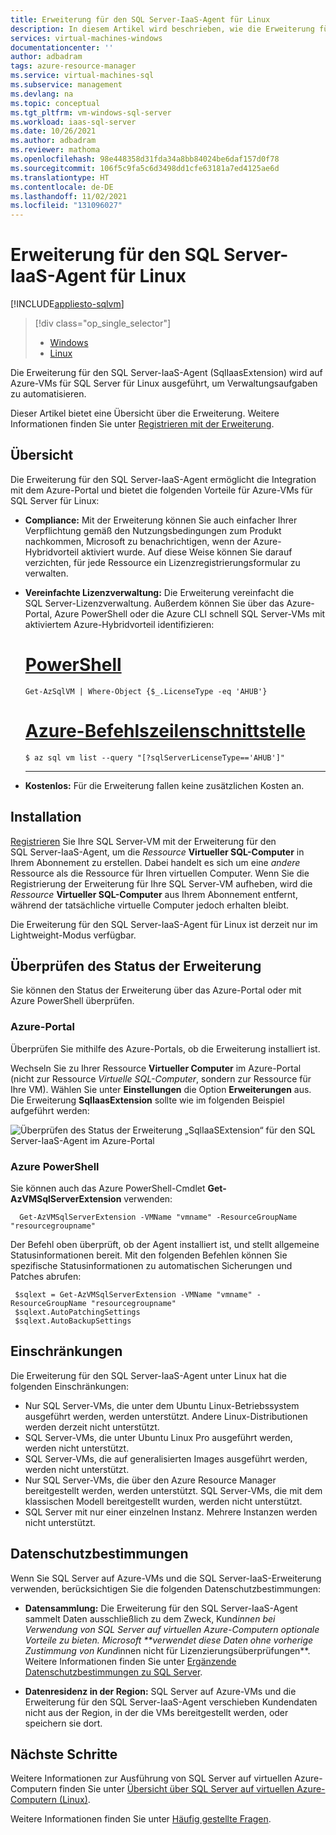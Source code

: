 ```yaml
---
title: Erweiterung für den SQL Server-IaaS-Agent für Linux
description: In diesem Artikel wird beschrieben, wie die Erweiterung für den SQL Server-IaaS-Agent bei der Automatisierung von verwaltungsspezifischen Aufgaben für Azure-VMs für SQL Server für Linux hilft.
services: virtual-machines-windows
documentationcenter: ''
author: adbadram
tags: azure-resource-manager
ms.service: virtual-machines-sql
ms.subservice: management
ms.devlang: na
ms.topic: conceptual
ms.tgt_pltfrm: vm-windows-sql-server
ms.workload: iaas-sql-server
ms.date: 10/26/2021
ms.author: adbadram
ms.reviewer: mathoma
ms.openlocfilehash: 98e448358d31fda34a8bb84024be6daf157d0f78
ms.sourcegitcommit: 106f5c9fa5c6d3498dd1cfe63181a7ed4125ae6d
ms.translationtype: HT
ms.contentlocale: de-DE
ms.lasthandoff: 11/02/2021
ms.locfileid: "131096027"
---
```

# <a name="sql-server-iaas-agent-extension-for-linux"></a>Erweiterung für den SQL Server-IaaS-Agent für Linux
[!INCLUDE[appliesto-sqlvm](../../includes/appliesto-sqlvm.md)]

> [!div class="op_single_selector"]
> * [Windows](../windows/sql-server-iaas-agent-extension-automate-management.md)
> * [Linux](sql-server-iaas-agent-extension-linux.md)

Die Erweiterung für den SQL Server-IaaS-Agent (SqlIaasExtension) wird auf Azure-VMs für SQL Server für Linux ausgeführt, um Verwaltungsaufgaben zu automatisieren. 

Dieser Artikel bietet eine Übersicht über die Erweiterung. Weitere Informationen finden Sie unter [Registrieren mit der Erweiterung](sql-iaas-agent-extension-register-vm-linux.md). 


## <a name="overview"></a>Übersicht

Die Erweiterung für den SQL Server-IaaS-Agent ermöglicht die Integration mit dem Azure-Portal und bietet die folgenden Vorteile für Azure-VMs für SQL Server für Linux: 

- **Compliance:** Mit der Erweiterung können Sie auch einfacher Ihrer Verpflichtung gemäß den Nutzungsbedingungen zum Produkt nachkommen, Microsoft zu benachrichtigen, wenn der Azure-Hybridvorteil aktiviert wurde. Auf diese Weise können Sie darauf verzichten, für jede Ressource ein Lizenzregistrierungsformular zu verwalten.  

- **Vereinfachte Lizenzverwaltung:** Die Erweiterung vereinfacht die SQL Server-Lizenzverwaltung. Außerdem können Sie über das Azure-Portal, Azure PowerShell oder die Azure CLI schnell SQL Server-VMs mit aktiviertem Azure-Hybridvorteil identifizieren: 

   # <a name="powershell"></a>[PowerShell](#tab/azure-powershell)

   ```powershell-interactive
   Get-AzSqlVM | Where-Object {$_.LicenseType -eq 'AHUB'}
   ```

   # <a name="azure-cli"></a>[Azure-Befehlszeilenschnittstelle](#tab/azure-cli)

   ```azurecli-interactive
   $ az sql vm list --query "[?sqlServerLicenseType=='AHUB']"
   ```
   ---

- **Kostenlos:** Für die Erweiterung fallen keine zusätzlichen Kosten an. 



## <a name="installation"></a>Installation

[Registrieren](sql-iaas-agent-extension-register-vm-linux.md) Sie Ihre SQL Server-VM mit der Erweiterung für den SQL Server-IaaS-Agent, um die _Ressource_ **Virtueller SQL-Computer** in Ihrem Abonnement zu erstellen. Dabei handelt es sich um eine _andere_ Ressource als die Ressource für Ihren virtuellen Computer. Wenn Sie die Registrierung der Erweiterung für Ihre SQL Server-VM aufheben, wird die _Ressource_ **Virtueller SQL-Computer** aus Ihrem Abonnement entfernt, während der tatsächliche virtuelle Computer jedoch erhalten bleibt.

Die Erweiterung für den SQL Server-IaaS-Agent für Linux ist derzeit nur im Lightweight-Modus verfügbar. 


## <a name="verify-extension-status"></a>Überprüfen des Status der Erweiterung

Sie können den Status der Erweiterung über das Azure-Portal oder mit Azure PowerShell überprüfen. 

### <a name="azure-portal"></a>Azure-Portal

Überprüfen Sie mithilfe des Azure-Portals, ob die Erweiterung installiert ist. 

Wechseln Sie zu Ihrer Ressource **Virtueller Computer** im Azure-Portal (nicht zur Ressource *Virtuelle SQL-Computer*, sondern zur Ressource für Ihre VM). Wählen Sie unter **Einstellungen** die Option **Erweiterungen** aus. Die Erweiterung **SqlIaasExtension** sollte wie im folgenden Beispiel aufgeführt werden: 

![Überprüfen des Status der Erweiterung „SqlIaaSExtension“ für den SQL Server-IaaS-Agent im Azure-Portal](../windows/media/sql-server-iaas-agent-extension-automate-management/azure-rm-sql-server-iaas-agent-portal.png)




### <a name="azure-powershell"></a>Azure PowerShell

Sie können auch das Azure PowerShell-Cmdlet **Get-AzVMSqlServerExtension** verwenden:

```powershell-interactive
  Get-AzVMSqlServerExtension -VMName "vmname" -ResourceGroupName "resourcegroupname"
```

Der Befehl oben überprüft, ob der Agent installiert ist, und stellt allgemeine Statusinformationen bereit. Mit den folgenden Befehlen können Sie spezifische Statusinformationen zu automatischen Sicherungen und Patches abrufen:

```powershell-interactive
 $sqlext = Get-AzVMSqlServerExtension -VMName "vmname" -ResourceGroupName "resourcegroupname"
 $sqlext.AutoPatchingSettings
 $sqlext.AutoBackupSettings
```

## <a name="limitations"></a>Einschränkungen

Die Erweiterung für den SQL Server-IaaS-Agent unter Linux hat die folgenden Einschränkungen: 

- Nur SQL Server-VMs, die unter dem Ubuntu Linux-Betriebssystem ausgeführt werden, werden unterstützt. Andere Linux-Distributionen werden derzeit nicht unterstützt.
- SQL Server-VMs, die unter Ubuntu Linux Pro ausgeführt werden, werden nicht unterstützt.
- SQL Server-VMs, die auf generalisierten Images ausgeführt werden, werden nicht unterstützt.
- Nur SQL Server-VMs, die über den Azure Resource Manager bereitgestellt werden, werden unterstützt. SQL Server-VMs, die mit dem klassischen Modell bereitgestellt wurden, werden nicht unterstützt. 
- SQL Server mit nur einer einzelnen Instanz. Mehrere Instanzen werden nicht unterstützt. 

## <a name="privacy-statement"></a><a id="in-region-data-residency"></a> Datenschutzbestimmungen

Wenn Sie SQL Server auf Azure-VMs und die SQL Server-IaaS-Erweiterung verwenden, berücksichtigen Sie die folgenden Datenschutzbestimmungen: 

- **Datensammlung:** Die Erweiterung für den SQL Server-IaaS-Agent sammelt Daten ausschließlich zu dem Zweck, Kund*innen bei Verwendung von SQL Server auf virtuellen Azure-Computern optionale Vorteile zu bieten. Microsoft **verwendet diese Daten ohne vorherige Zustimmung von Kund*innen nicht für Lizenzierungsüberprüfungen**. Weitere Informationen finden Sie unter [Ergänzende Datenschutzbestimmungen zu SQL Server](/sql/sql-server/sql-server-privacy#non-personal-data).

- **Datenresidenz in der Region:** SQL Server auf Azure-VMs und die Erweiterung für den SQL Server-IaaS-Agent verschieben Kundendaten nicht aus der Region, in der die VMs bereitgestellt werden, oder speichern sie dort. 


## <a name="next-steps"></a>Nächste Schritte

Weitere Informationen zur Ausführung von SQL Server auf virtuellen Azure-Computern finden Sie unter [Übersicht über SQL Server auf virtuellen Azure-Computern (Linux)](sql-server-on-linux-vm-what-is-iaas-overview.md).

Weitere Informationen finden Sie unter [Häufig gestellte Fragen](frequently-asked-questions-faq.yml).
